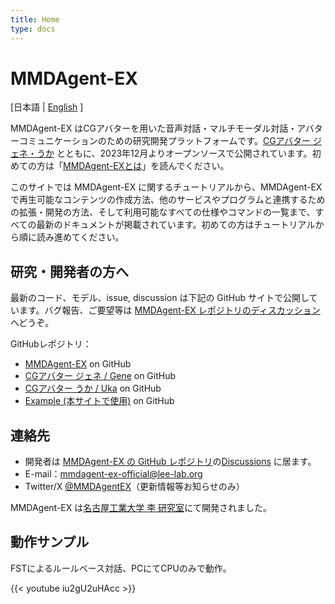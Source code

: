 ```yaml
---
title: Home
type: docs
---
```

# MMDAgent-EX

[日本語 | [English](/../) ]

MMDAgent-EX はCGアバターを用いた音声対話・マルチモーダル対話・アバターコミュニケーションのための研究開発プラットフォームです。[CGアバター ジェネ・うか](https://www.slp.nitech.ac.jp/avatar/) とともに、2023年12月よりオープンソースで公開されています。初めての方は「[MMDAgent-EXとは](docs/about/)」を読んでください。

このサイトでは MMDAgent-EX に関するチュートリアルから、MMDAgent-EX で再生可能なコンテンツの作成方法、他のサービスやプログラムと連携するための拡張・開発の方法、そして利用可能なすべての仕様やコマンドの一覧まで、すべての最新のドキュメントが掲載されています。初めての方はチュートリアルから順に読み進めてください。

## 研究・開発者の方へ

最新のコード、モデル、issue, discussion は下記の GitHub サイトで公開しています。バグ報告、ご要望等は [MMDAgent-EX レポジトリのディスカッション](https://github.com/mmdagent-ex/MMDAgent-EX/discussions) へどうぞ。

GitHubレポジトリ：

- [MMDAgent-EX](https://github.com/mmdagent-ex/MMDAgent-EX) on GitHub
- [CGアバター ジェネ / Gene](https://github.com/mmdagent-ex/gene) on GitHub
- [CGアバター うか / Uka](https://github.com/mmdagent-ex/uka) on GitHub
- [Example (本サイトで使用)](https://github.com/mmdagent-ex/example) on GitHub

## 連絡先

- 開発者は [MMDAgent-EX の GitHub レポジトリ](https://github.com/mmdagent-ex/MMDAgent-EX)の[Discussions](https://github.com/mmdagent-ex/MMDAgent-EX/discussions) に居ます。
- E-mail：mmdagent-ex-official@lee-lab.org
- Twitter/X [@MMDAgentEX](https://twitter.com/MMDAgentEX)（更新情報等お知らせのみ）

MMDAgent-EX は[名古屋工業大学 李 研究室](https://www.slp.nitech.ac.jp/)にて開発されました。

## 動作サンプル

FSTによるルールベース対話、PCにてCPUのみで動作。

{{< youtube iu2gU2uHAcc >}}